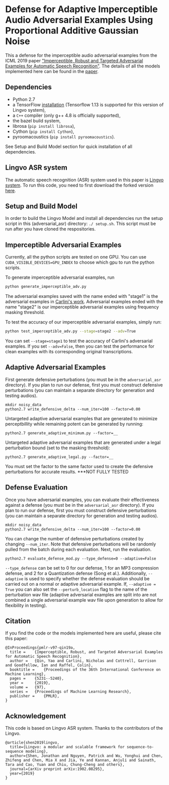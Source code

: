 # Defense for Adaptive Imperceptible Audio Adversarial Examples Using Proportional Additive Gaussian Noise

This a defense for the imperceptible audio adversarial examples from the ICML 2019 paper ["Imperceptible, Robust and Targeted Adversarial Examples for Automatic Speech Recognition"](http://proceedings.mlr.press/v97/qin19a.html). The details of all the models implemented here can be found in the [paper](http://proceedings.mlr.press/v97/qin19a.html).

## Dependencies
*   Python 2.7
*   a TensorFlow [installation](https://www.tensorflow.org/install/) (Tensorflow 1.13 is supported for this version of Lingvo system),
*   a `C++` compiler (only g++ 4.8 is officially supported),
*   the bazel build system,
*   librosa (```pip install librosa```),
*   Cython (```pip install Cython```),
*   pyroomacoustics (```pip install pyroomacoustics```).

See Setup and Build Model section for quick installation of all dependencies.

## Lingvo ASR system

The automatic speech recognition (ASR) system used in this paper is [Lingvo system](https://github.com/tensorflow/lingvo). To run this code, you need to first download the forked version [here](https://github.com/ethanm88/lingvo).

## Setup and Build Model

In order to build the Lingvo Model and install all dependencies run the setup script in this (adversarial_asr) directory: 
```./ setup.sh```.
This script must be run after you have cloned the respositories.

## Imperceptible Adversarial Examples

Currently, all the python scripts are tested on one GPU. You can use ```CUDA_VISIBLE_DEVICES=GPU_INDEX``` to choose which gpu to run the python scripts.

To generate imperceptible adversarial examples, run

```bash
python generate_imperceptible_adv.py
```

The adversarial examples saved with the name ended with "stage1" is the adversarial examples in [Carlini's work](https://arxiv.org/abs/1801.01944). Adversarial examples ended with the name "stage2" is our imperceptible adversarial examples using frequency masking threshold.

To test the accuracy of our imperceptible adversarial examples, simply run:

```bash
python test_imperceptible_adv.py --stage=stage2 --adv=True
```
You can set ```--stage=stage1``` to test the accuracy of Carlini's adversarial examples. If you set ```--adv=False```, then you can test the performance for clean examples with its corresponding original transcriptions.

## Adaptive Adversarial Examples
First generate defensive perturbations (you must be in the ```adversarial_asr``` directory). If you plan to run our defense, first you must construct defensive perturbations (you can maintain a separate directory for generation and testing audios).  
```
mkdir noisy_data 
python2.7 write_defensive_delta --num_iter=100 --factor=0.00
```
Untargeted adaptive adversarial examples that are generated to minimize perceptbillity while remaining potent can be generated by running:
```
python2.7 generate_adaptive_minimum.py --factor=__
```

Untargeted adaptive adversarial examples that are generated under a legal perturbation bound (set to the masking threshold):

```
python2.7 generate_adaptive_legal.py --factor=__
```
You must set the factor to the same factor used to create the defensive perturbations for accurate results. ***NOT FULLY TESTED




## Defense Evaluation

Once you have adversarial examples, you can evaluate their effectiveness against a defense (you must be in the ```adversarial_asr``` directory). If you plan to run our defense, first you must construct defensive perturbations (you can maintain a separate directory for generation and testing audios).  
```
mkdir noisy_data 
python2.7 write_defensive_delta --num_iter=100 --factor=0.00
```

You can change the number of defensive perturbations created by changing  ```--num_iter```. Note that defensive perturbations will be randomly pulled from the batch during each evaluation. Next, run the evaluation.
```
python2.7 evaluate_defense_mod.py --type_defense=0 --adaptive=False
```
```--type_defense``` can be set to 0 for our defense, 1 for an MP3 compression defense, and 2 for a Quantization defense (Song et al.). 
Additionally, ```--adaptive``` is used to specify whether the defense evaluation should be carried out on a normal or adaptive adversarial example.
If, ```--adaptive = True``` you can also set the ```--perturb_location``` flag to the name of the perturbation wav file (adaptive adversarial examples are split into 
are not combined a single adversarial example wav file upon generation to allow for flexibility in testing).



## Citation
If you find the code or the models implemented here are useful, please cite this paper:

```
@InProceedings{pmlr-v97-qin19a,
  title = 	 {Imperceptible, Robust, and Targeted Adversarial Examples for Automatic Speech Recognition},
  author = 	 {Qin, Yao and Carlini, Nicholas and Cottrell, Garrison and Goodfellow, Ian and Raffel, Colin},
  booktitle = 	 {Proceedings of the 36th International Conference on Machine Learning},
  pages = 	 {5231--5240},
  year = 	 {2019},
  volume = 	 {97},
  series = 	 {Proceedings of Machine Learning Research},
  publisher = 	 {PMLR},
}
```

## Acknowledgement
This code is based on Lingvo ASR system. Thanks to the contributors of the Lingvo.

```
@article{shen2019lingvo,
  title={Lingvo: a modular and scalable framework for sequence-to-sequence modeling},
  author={Shen, Jonathan and Nguyen, Patrick and Wu, Yonghui and Chen, Zhifeng and Chen, Mia X and Jia, Ye and Kannan, Anjuli and Sainath, Tara and Cao, Yuan and Chiu, Chung-Cheng and others},
  journal={arXiv preprint arXiv:1902.08295},
  year={2019}
}
```

